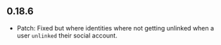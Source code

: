## 0.18.6

* Patch: Fixed but where identities where not getting unlinked when a user `unlinked` their social account.
